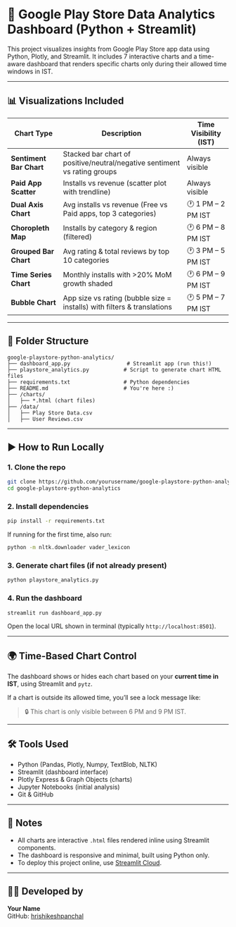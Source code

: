 # 📱 Google Play Store Data Analytics Dashboard (Python + Streamlit)

This project visualizes insights from Google Play Store app data using Python, Plotly, and Streamlit. It includes 7 interactive charts and a time-aware dashboard that renders specific charts only during their allowed time windows in IST.

---

## 📊 Visualizations Included

| Chart Type             | Description                                                                 | Time Visibility (IST)         |
|------------------------|-----------------------------------------------------------------------------|-------------------------------|
| **Sentiment Bar Chart** | Stacked bar chart of positive/neutral/negative sentiment vs rating groups   | Always visible                |
| **Paid App Scatter**    | Installs vs revenue (scatter plot with trendline)                           | Always visible                |
| **Dual Axis Chart**     | Avg installs vs revenue (Free vs Paid apps, top 3 categories)               | 🕐 1 PM – 2 PM IST             |
| **Choropleth Map**      | Installs by category & region (filtered)                                    | 🕐 6 PM – 8 PM IST             |
| **Grouped Bar Chart**   | Avg rating & total reviews by top 10 categories                             | 🕐 3 PM – 5 PM IST             |
| **Time Series Chart**   | Monthly installs with >20% MoM growth shaded                                | 🕐 6 PM – 9 PM IST             |
| **Bubble Chart**        | App size vs rating (bubble size = installs) with filters & translations     | 🕐 5 PM – 7 PM IST             |

---

## 📁 Folder Structure

```
google-playstore-python-analytics/
├── dashboard_app.py                  # Streamlit app (run this!)
├── playstore_analytics.py           # Script to generate chart HTML files
├── requirements.txt                 # Python dependencies
├── README.md                        # You're here :)
├── /charts/
│   ├── *.html (chart files)
├── /data/
│   ├── Play Store Data.csv
│   ├── User Reviews.csv
```

---

## ▶️ How to Run Locally

### 1. Clone the repo

```bash
git clone https://github.com/yourusername/google-playstore-python-analytics.git
cd google-playstore-python-analytics
```

### 2. Install dependencies

```bash
pip install -r requirements.txt
```

If running for the first time, also run:

```bash
python -m nltk.downloader vader_lexicon
```

### 3. Generate chart files (if not already present)

```bash
python playstore_analytics.py
```

### 4. Run the dashboard

```bash
streamlit run dashboard_app.py
```

Open the local URL shown in terminal (typically `http://localhost:8501`).

---

## 🌍 Time-Based Chart Control

The dashboard shows or hides each chart based on your **current time in IST**, using Streamlit and `pytz`.

If a chart is outside its allowed time, you’ll see a lock message like:

> 🔒 This chart is only visible between 6 PM and 9 PM IST.

---

## 🛠 Tools Used

- Python (Pandas, Plotly, Numpy, TextBlob, NLTK)
- Streamlit (dashboard interface)
- Plotly Express & Graph Objects (charts)
- Jupyter Notebooks (initial analysis)
- Git & GitHub

---

## 📌 Notes

- All charts are interactive `.html` files rendered inline using Streamlit components.
- The dashboard is responsive and minimal, built using Python only.
- To deploy this project online, use [Streamlit Cloud](https://streamlit.io/cloud).

---

## 👨‍💻 Developed by

**Your Name**  
GitHub: [hrishikeshpanchal](https://github.com/hrishikeshpanchal)
